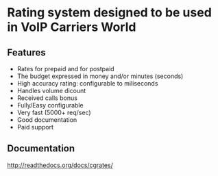 # Rating system designed to be used in VoIP Carriers World #

## Features ##
+ Rates for prepaid and for postpaid
+ The budget expressed in money and/or minutes (seconds)
+ High accuracy rating: configurable to miliseconds
+ Handles volume dicount
+ Received calls bonus
+ Fully/Easy configurable 
+ Very fast (5000+ req/sec)
+ Good documentation
+ Paid support

## Documentation ##
http://readthedocs.org/docs/cgrates/